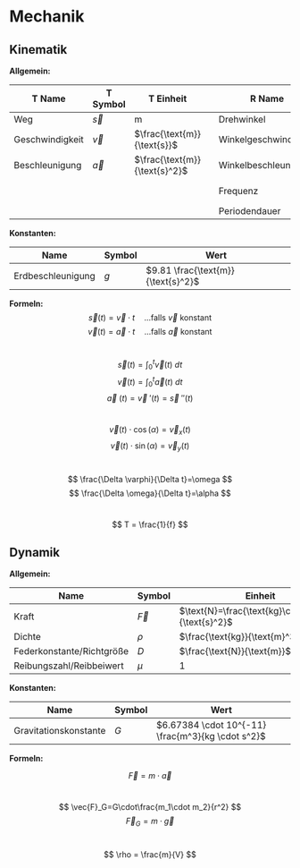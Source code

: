 # Mechanik
## Kinematik

**Allgemein:**

|T Name|T Symbol|T Einheit||R Name|R Symbol|R Einheit|
|-|-|-|-|-|-|-|
|Weg|$\vec{s}$|$\text{m}$||Drehwinkel|$\varphi$|$\text{rad}$|
|Geschwindigkeit|$\vec{v}$|$\frac{\text{m}}{\text{s}}$||Winkelgeschwindigkeit|$\omega$|$\frac{\text{rad}}{\text{s}}$|
|Beschleunigung|$\vec{a}$|$\frac{\text{m}}{\text{s}^2}$||Winkelbeschleunigung|$\alpha$|$\frac{\text{rad}}{\text{s}^2}$|
|||||Frequenz|$f$|$\text{Hz}=\frac{1}{s}$|
|||||Periodendauer|$T$|$\text{s}$|

**Konstanten:**

|Name|Symbol|Wert|
|-|-|-|
|Erdbeschleunigung|$g$|$9.81 \frac{\text{m}}{\text{s}^2}$|

**Formeln:**
$$
\vec{s}(t)=\vec{v} \cdot t \quad \ldots\text{falls }\vec{v}\text{ konstant}
$$
$$
\vec{v}(t)=\vec{a}\cdot t \quad \ldots\text{falls }\vec{a}\text{ konstant}
$$ 
<br />

$$
\vec{s}(t)=\int_0^t \vec{v}(t) \ dt
$$
$$
\vec{v}(t)=\int_0^t \vec{a}(t) \ dt
$$
$$
\vec{a}\ (t) = \vec{v}\ '(t) = \vec{s}\ ''(t)
$$
<br />

$$
\vec{v}(t)\cdot\cos(\alpha)=\vec{v}_x(t)
$$
$$
\vec{v}(t)\cdot\sin(\alpha)=\vec{v}_y(t)
$$
<br />

$$
\frac{\Delta \varphi}{\Delta t}=\omega
$$
$$
\frac{\Delta \omega}{\Delta t}=\alpha
$$
<br />

$$
T = \frac{1}{f}
$$

## Dynamik

**Allgemein:**

|Name|Symbol|Einheit
|-|-|-|
|Kraft|$\vec{F}$|$\text{N}=\frac{\text{kg}\cdot\text{m}}{\text{s}^2}$|
|Dichte|$\rho$|$\frac{\text{kg}}{\text{m}^3}$|
|Federkonstante/Richtgröße|$D$|$\frac{\text{N}}{\text{m}}$|
|Reibungszahl/Reibbeiwert|$\mu$|$1$|

**Konstanten:**

|Name|Symbol|Wert|
|-|-|-|
|Gravitationskonstante|$G$|$6.67384 \cdot 10^{-11} \frac{m^3}{kg \cdot s^2}$|

**Formeln:**

$$
\vec{F} = m\cdot\vec{a}
$$
<br />

$$
\vec{F}_G=G\cdot\frac{m_1\cdot m_2}{r^2}
$$
$$
\vec{F}_G=m\cdot \vec{g}
$$
<br />

$$
\rho = \frac{m}{V}
$$